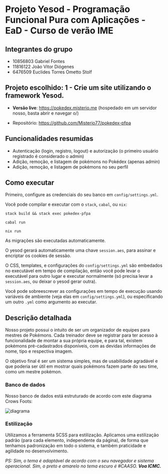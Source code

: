 # Projeto Yesod - Programação Funcional Pura com Aplicações - EaD - Curso de verão IME

## Integrantes do grupo
- 10856803 Gabriel Fontes
- 11816122 João Vitor Diógenes
- 6476509 Euclides Torres Ometto Stolf

## Projeto escolhido: 1 - Crie um site utilizando o framework Yesod.

- **Versão live**: https://pokedex.misterio.me (hospedado em um servidor nosso, basta abrir e navegar o/)

- Repositório: https://github.com/Misterio77/pokedex-pfpa

## Funcionalidades resumidas

- Autenticação (login, registro, logout) e autorização (o primeiro usuário registrado é considerado o admin)
- Adição, remoção, e listagem de pokémons no Pokédex (apenas admin)
- Adição, remoção, e listagem de pokémons no seu perfil

## Como executar
Primeiro, configure as credenciais do seu banco em `config/settings.yml`.

Você pode compilar e executar com o `stack`, `cabal`, ou `nix`:

```
stack build && stack exec pokedex-pfpa
```

```
cabal run
```

```
nix run
```

As migrações são executadas automaticamente.

O yesod gerará automaticamente uma chave `session.aes`, para assinar e
encriptar os cookies de sessão.

O CSS, templates, e configurações do `config/settings.yml` são embedados no
executável em tempo de compilação, então você pode levar o executável para
outro lugar e executar normalmente (só precisa levar a `session.aes`, ou deixar
o yesod gerar outra).

Você pode sobreescrever as configurações em tempo de execução usando variáveis
de ambiente (veja elas em `config/settings.yml`), ou especificando um outro
`.yml` como argumento ao executar.

## Descrição detalhada

Nosso projeto possui o intuito de ser um organizador de equipes para mestres de Pokémons. Cada treinador deve se registrar para ter acesso à funcionalidade de montar a sua própria equipe, e para tal, existem pokémons pré-cadastrados disponíveis, com as devidas informações de nome, tipo e respectiva imagem.

O objetivo final é ser um sistema simples, mas de usabilidade agradável e que poderia ser útil em mostrar quais pokémons fazem parte do seu time, como um mestre pokémon.

### Banco de dados
Nosso banco de dados está estruturado de acordo com este diagrama Crows Foots:

![diagrama](https://lh5.googleusercontent.com/4rOFJAhgNe0gVwuRhkXH08o-apQyspBvPBR_AHZf8xGi9OeLeqWIxqTyPfK9h6Ym8nti25-7JnUD62lpYpwYyBa66lY5h5eizFJ7R3SrfajPj0ZmuHRX_pnWNY3NzhjXZdE9LRDa)

### Estilização
Utilizamos a ferramenta SCSS para estilização. Aplicamos uma estilização padrão (para cada elemento, independente da página), de forma que tenhamos padronização em todo o sistema, e também praticidade e agilidade no desenvolvimento.

_PS: Sim, o tema é adaptável de acordo com o seu navegador e sistema operacional. Sim, o preto e amarelo no tema escuro é #CAASO. **Voa ICMC.**_
